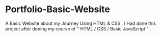 # Portfolio-Basic-Website
A Basic Website about my Journey Using HTML &amp; CSS . I Had done this project after doning my course of " HTML / CSS /  Basic JavaScript " . 
